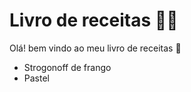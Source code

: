 # Livro de receitas :man_cook:

Olá! bem vindo ao meu livro de receitas :wave:
- Strogonoff de frango
- Pastel
